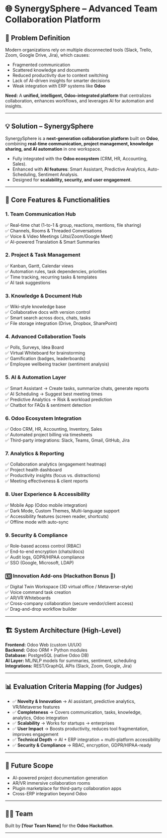 # 🌐 SynergySphere – Advanced Team Collaboration Platform  

## 📌 Problem Definition  
Modern organizations rely on multiple disconnected tools (Slack, Trello, Zoom, Google Drive, Jira), which causes:  
- Fragmented communication  
- Scattered knowledge and documents  
- Reduced productivity due to context switching  
- Lack of AI-driven insights for smarter decisions  
- Weak integration with ERP systems like **Odoo**  

**Need:** A **unified, intelligent, Odoo-integrated platform** that centralizes collaboration, enhances workflows, and leverages AI for automation and insights.  

---

## 💡 Solution – SynergySphere  
SynergySphere is a **next-generation collaboration platform** built on **Odoo**, combining **real-time communication, project management, knowledge sharing, and AI automation** in one workspace.  
- Fully integrated with the **Odoo ecosystem** (CRM, HR, Accounting, Sales).  
- Enhanced with **AI features**: Smart Assistant, Predictive Analytics, Auto-Scheduling, Sentiment Analysis.  
- Designed for **scalability, security, and user engagement**.  

---

## 🔑 Core Features & Functionalities  

### 1. Team Communication Hub  
✅ Real-time chat (1-to-1 & group, reactions, mentions, file sharing)  
✅ Channels, Rooms & Threaded Conversations  
✅ Voice & Video Meetings (Jitsi/Zoom/Google Meet)  
✅ AI-powered Translation & Smart Summaries  

### 2. Project & Task Management  
✅ Kanban, Gantt, Calendar views  
✅ Automation rules, task dependencies, priorities  
✅ Time tracking, recurring tasks & templates  
✅ AI task suggestions  

### 3. Knowledge & Document Hub  
✅ Wiki-style knowledge base  
✅ Collaborative docs with version control  
✅ Smart search across docs, chats, tasks  
✅ File storage integration (Drive, Dropbox, SharePoint)  

### 4. Advanced Collaboration Tools  
✅ Polls, Surveys, Idea Board  
✅ Virtual Whiteboard for brainstorming  
✅ Gamification (badges, leaderboards)  
✅ Employee wellbeing tracker (sentiment analysis)  

### 5. AI & Automation Layer  
✅ Smart Assistant → Create tasks, summarize chats, generate reports  
✅ AI Scheduling → Suggest best meeting times  
✅ Predictive Analytics → Risk & workload prediction  
✅ Chatbot for FAQs & sentiment detection  

### 6. Odoo Ecosystem Integration  
✅ Odoo CRM, HR, Accounting, Inventory, Sales  
✅ Automated project billing via timesheets  
✅ Third-party integrations: Slack, Teams, Gmail, GitHub, Jira  

### 7. Analytics & Reporting  
✅ Collaboration analytics (engagement heatmap)  
✅ Project health dashboard  
✅ Productivity insights (focus vs. distractions)  
✅ Meeting effectiveness & client reports  

### 8. User Experience & Accessibility  
✅ Mobile App (Odoo mobile integration)  
✅ Dark Mode, Custom Themes, Multi-language support  
✅ Accessibility features (screen reader, shortcuts)  
✅ Offline mode with auto-sync  

### 9. Security & Compliance  
✅ Role-based access control (RBAC)  
✅ End-to-end encryption (chats/docs)  
✅ Audit logs, GDPR/HIPAA compliance  
✅ SSO (Google, Microsoft, LDAP)  

### 🔟 Innovation Add-ons (Hackathon Bonus 🚀)  
✅ Digital Twin Workspace (3D virtual office / Metaverse-style)  
✅ Voice command task creation  
✅ AR/VR Whiteboards  
✅ Cross-company collaboration (secure vendor/client access)  
✅ Drag-and-drop workflow builder  

---

## 🏗️ System Architecture (High-Level)  

**Frontend:** Odoo Web (custom UI/UX)  
**Backend:** Odoo ORM + Python modules  
**Database:** PostgreSQL (native Odoo DB)  
**AI Layer:** ML/NLP models for summaries, sentiment, scheduling  
**Integrations:** REST/GraphQL APIs (Slack, Zoom, Google, Jira)  

---

## 📊 Evaluation Criteria Mapping (for Judges)  

- ✅ **Novelty & Innovation** → AI assistant, predictive analytics, VR/Metaverse features  
- ✅ **Completeness** → Covers communication, tasks, knowledge, analytics, Odoo integration  
- ✅ **Scalability** → Works for startups → enterprises  
- ✅ **User Impact** → Boosts productivity, reduces tool fragmentation, improves engagement  
- ✅ **Technical Depth** → AI + ERP integration + multi-platform accessibility  
- ✅ **Security & Compliance** → RBAC, encryption, GDPR/HIPAA-ready  

---

## 📌 Future Scope  
- AI-powered project documentation generation  
- AR/VR immersive collaboration rooms  
- Plugin marketplace for third-party collaboration apps  
- Cross-ERP integration beyond Odoo  

---

## 👨‍💻 Team  
Built by **[Your Team Name]** for the **Odoo Hackathon**.  

---

